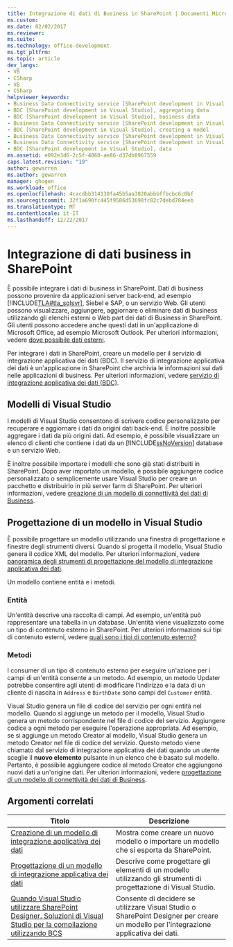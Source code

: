 ```yaml
---
title: Integrazione di dati di Business in SharePoint | Documenti Microsoft
ms.custom: 
ms.date: 02/02/2017
ms.reviewer: 
ms.suite: 
ms.technology: office-development
ms.tgt_pltfrm: 
ms.topic: article
dev_langs:
- VB
- CSharp
- VB
- CSharp
helpviewer_keywords:
- Business Data Connectivity service [SharePoint development in Visual Studio], business data
- BDC [SharePoint development in Visual Studio], aggregating data
- BDC [SharePoint development in Visual Studio], business data
- Business Data Connectivity service [SharePoint development in Visual Studio], aggregating data
- BDC [SharePoint development in Visual Studio], creating a model
- Business Data Connectivity service [SharePoint development in Visual Studio], creating a model
- Business Data Connectivity service [SharePoint development in Visual Studio], data
- BDC [SharePoint development in Visual Studio], data
ms.assetid: e092e3d6-2c5f-4060-ae86-d37db8967559
caps.latest.revision: "19"
author: gewarren
ms.author: gewarren
manager: ghogen
ms.workload: office
ms.openlocfilehash: 4cacdbb314130fa45b5aa3820abbbffbcbc6c0bf
ms.sourcegitcommit: 32f1a690fc445f9586d53698fc82c7debd784eeb
ms.translationtype: MT
ms.contentlocale: it-IT
ms.lasthandoff: 12/22/2017
---
```

# <a name="integrating-business-data-into-sharepoint"></a>Integrazione di dati business in SharePoint
  È possibile integrare i dati di business in SharePoint. Dati di business possono provenire da applicazioni server back-end, ad esempio [!INCLUDE[TLA#tla_sqlsvr](../sharepoint/includes/tlasharptla-sqlsvr-md.md)], Siebel e SAP, o un servizio Web. Gli utenti possono visualizzare, aggiungere, aggiornare o eliminare dati di business utilizzando gli elenchi esterni o Web part dei dati di Business in SharePoint.  Gli utenti possono accedere anche questi dati in un'applicazione di Microsoft Office, ad esempio Microsoft Outlook. Per ulteriori informazioni, vedere [dove possibile dati esterni](http://go.microsoft.com/fwlink/?LinkId=169295).  
  
 Per integrare i dati in SharePoint, creare un modello per il servizio di integrazione applicativa dei dati (BDC). Il servizio di integrazione applicativa dei dati è un'applicazione in SharePoint che archivia le informazioni sui dati nelle applicazioni di business. Per ulteriori informazioni, vedere [servizio di integrazione applicativa dei dati (BDC)](http://go.microsoft.com/fwlink/?LinkID=169276).  
  
## <a name="models-in-visual-studio"></a>Modelli di Visual Studio  
 I modelli di Visual Studio consentono di scrivere codice personalizzato per recuperare e aggiornare i dati da origini dati back-end. È inoltre possibile aggregare i dati da più origini dati. Ad esempio, è possibile visualizzare un elenco di clienti che contiene i dati da un [!INCLUDE[ssNoVersion](../sharepoint/includes/ssnoversion-md.md)] database e un servizio Web.  
  
 È inoltre possibile importare i modelli che sono già stati distribuiti in SharePoint. Dopo aver importato un modello, è possibile aggiungere codice personalizzato o semplicemente usare Visual Studio per creare un pacchetto e distribuirlo in più server farm di SharePoint. Per ulteriori informazioni, vedere [creazione di un modello di connettività dei dati di Business](../sharepoint/creating-a-business-data-connectivity-model.md).  
  
## <a name="designing-a-model-in-visual-studio"></a>Progettazione di un modello in Visual Studio  
 È possibile progettare un modello utilizzando una finestra di progettazione e finestre degli strumenti diversi. Quando si progetta il modello, Visual Studio genera il codice XML del modello. Per ulteriori informazioni, vedere [panoramica degli strumenti di progettazione del modello di integrazione applicativa dei dati](../sharepoint/bdc-model-design-tools-overview.md).  
  
 Un modello contiene entità e i metodi.  
  
### <a name="entities"></a>Entità  
 Un'entità descrive una raccolta di campi. Ad esempio, un'entità può rappresentare una tabella in un database. Un'entità viene visualizzato come un tipo di contenuto esterno in SharePoint. Per ulteriori informazioni sui tipi di contenuto esterni, vedere [quali sono i tipi di contenuto esterno?](http://go.microsoft.com/fwlink/?LinkId=169293)  
  
### <a name="methods"></a>Metodi  
 I consumer di un tipo di contenuto esterno per eseguire un'azione per i campi di un'entità consente a un metodo. Ad esempio, un metodo Updater potrebbe consentire agli utenti di modificare l'indirizzo e la data di un cliente di nascita in `Address` e `BirthDate` sono campi del `Customer` entità.  
  
 Visual Studio genera un file di codice del servizio per ogni entità nel modello. Quando si aggiunge un metodo per il modello, Visual Studio genera un metodo corrispondente nel file di codice del servizio. Aggiungere codice a ogni metodo per eseguire l'operazione appropriata. Ad esempio, se si aggiunge un metodo Creator al modello, Visual Studio genera un metodo Creator nel file di codice del servizio. Questo metodo viene chiamato dal servizio di integrazione applicativa dei dati quando un utente sceglie il **nuovo elemento** pulsante in un elenco che è basato sul modello. Pertanto, è possibile aggiungere codice al metodo Creator che aggiungono nuovi dati a un'origine dati. Per ulteriori informazioni, vedere [progettazione di un modello di connettività dei dati di Business](../sharepoint/designing-a-business-data-connectivity-model.md).  
  
## <a name="related-topics"></a>Argomenti correlati  
  
|Titolo|Descrizione|  
|-----------|-----------------|  
|[Creazione di un modello di integrazione applicativa dei dati](../sharepoint/creating-a-business-data-connectivity-model.md)|Mostra come creare un nuovo modello o importare un modello che si esporta da SharePoint.|  
|[Progettazione di un modello di integrazione applicativa dei dati](../sharepoint/designing-a-business-data-connectivity-model.md)|Descrive come progettare gli elementi di un modello utilizzando gli strumenti di progettazione di Visual Studio.|  
|[Quando Visual Studio utilizzare SharePoint Designer. Soluzioni di Visual Studio per la compilazione utilizzando BCS](http://go.microsoft.com/fwlink/?LinkID=183448)|Consente di decidere se utilizzare Visual Studio o SharePoint Designer per creare un modello per l'integrazione applicativa dei dati.|  
  
  